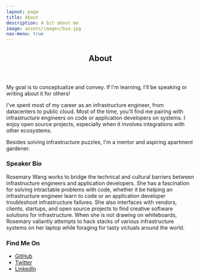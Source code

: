 ```yaml
---
layout: page
title: About
description: A bit about me
image: assets/images/bio.jpg
nav-menu: true
---
```


<!-- Main -->
<div id="main" class="alt">
	<!-- One -->
	<section id="one">
		<div class="inner">
			<header class="major">
				<h1>About</h1>
			</header>
			<!-- Content -->
			<p>My goal is to conceptualize and convey. If I'm learning, I'll be speaking or writing about it for others!</p>
            <p>I've spent most of my career as an infrastructure engineer, from datacenters to public cloud. Most of the time, you'll find me pairing with infrastructure engineers on code or application developers on systems. I enjoy open source projects, especially when it involves integrations with other ecosystems.</p>
            <p>Besides solving infrastructure puzzles, I'm a mentor and aspiring apartment gardener.</p>
			<div class="row">
				<div class="inner">
					<h3>Speaker Bio</h3>
					<p>Rosemary Wang works to bridge the technical and cultural barriers between infrastructure
						engineers and application developers. She has a fascination for solving intractable problems
						with code, whether it be helping an infrastructure engineer learn to code or an application
						developer troubleshoot infrastructure failures. She also interfaces with vendors, clients,
						startups, and open source projects to find creative software solutions for infrastructure. When
						she is not drawing on whiteboards, Rosemary valiantly attempts to hack stacks of various
						infrastructure systems on her laptop while foraging for tasty victuals around the world.</p>
				</div>
			</div>
			<div class="row">
				<div class="inner">
					<h3>Find Me On</h3>
					<ul class="icons">
						<li><a href="https://github.com/joatmon08" class="icon alt fa-github"><span
									class="label">GitHub</span></a></li>
						<li><a href="https://twitter.com/joatmon08" class="icon alt fa-twitter"><span
									class="label">Twitter</span></a></li>
						<li><a href="https://www.linkedin.com/in/rosemarywang/" class="icon alt fa-linkedin"><span
									class="label">LinkedIn</span></a></li>
					</ul>
				</div>
			</div>
		</div>
	</section>
</div>